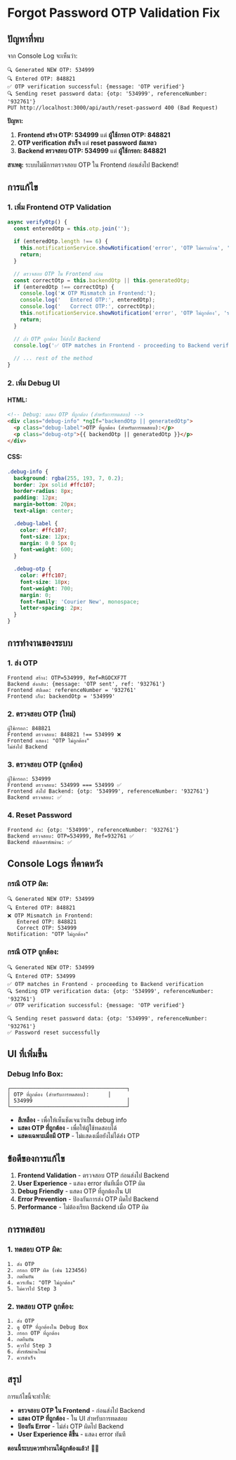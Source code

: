 # Forgot Password OTP Validation Fix

## ปัญหาที่พบ

จาก Console Log จะเห็นว่า:
```
🔍 Generated NEW OTP: 534999
🔍 Entered OTP: 848821
✅ OTP verification successful: {message: 'OTP verified'}
🔍 Sending reset password data: {otp: '534999', referenceNumber: '932761'}
PUT http://localhost:3000/api/auth/reset-password 400 (Bad Request)
```

**ปัญหา:**
1. **Frontend สร้าง OTP: 534999** แต่ **ผู้ใช้กรอก OTP: 848821**
2. **OTP verification สำเร็จ** แต่ **reset password ล้มเหลว**
3. **Backend ตรวจสอบ OTP: 534999** แต่ **ผู้ใช้กรอก: 848821**

**สาเหตุ:** ระบบไม่มีการตรวจสอบ OTP ใน Frontend ก่อนส่งไป Backend!

## การแก้ไข

### 1. เพิ่ม Frontend OTP Validation

```typescript
async verifyOtp() {
  const enteredOtp = this.otp.join('');
  
  if (enteredOtp.length !== 6) {
    this.notificationService.showNotification('error', 'OTP ไม่ครบถ้วน', 'กรุณากรอก OTP ให้ครบ 6 หลัก');
    return;
  }

  // ตรวจสอบ OTP ใน Frontend ก่อน
  const correctOtp = this.backendOtp || this.generatedOtp;
  if (enteredOtp !== correctOtp) {
    console.log('❌ OTP Mismatch in Frontend:');
    console.log('   Entered OTP:', enteredOtp);
    console.log('   Correct OTP:', correctOtp);
    this.notificationService.showNotification('error', 'OTP ไม่ถูกต้อง', 'รหัส OTP ที่กรอกไม่ถูกต้อง กรุณาตรวจสอบอีกครั้ง');
    return;
  }

  // ถ้า OTP ถูกต้อง ให้ส่งไป Backend
  console.log('✅ OTP matches in Frontend - proceeding to Backend verification');
  
  // ... rest of the method
}
```

### 2. เพิ่ม Debug UI

#### **HTML:**
```html
<!-- Debug: แสดง OTP ที่ถูกต้อง (สำหรับการทดสอบ) -->
<div class="debug-info" *ngIf="backendOtp || generatedOtp">
  <p class="debug-label">OTP ที่ถูกต้อง (สำหรับการทดสอบ):</p>
  <p class="debug-otp">{{ backendOtp || generatedOtp }}</p>
</div>
```

#### **CSS:**
```scss
.debug-info {
  background: rgba(255, 193, 7, 0.2);
  border: 2px solid #ffc107;
  border-radius: 8px;
  padding: 12px;
  margin-bottom: 20px;
  text-align: center;

  .debug-label {
    color: #ffc107;
    font-size: 12px;
    margin: 0 0 5px 0;
    font-weight: 600;
  }

  .debug-otp {
    color: #ffc107;
    font-size: 18px;
    font-weight: 700;
    margin: 0;
    font-family: 'Courier New', monospace;
    letter-spacing: 2px;
  }
}
```

## การทำงานของระบบ

### 1. ส่ง OTP
```
Frontend สร้าง: OTP=534999, Ref=RGOCXF7T
Backend ส่งกลับ: {message: 'OTP sent', ref: '932761'}
Frontend อัปเดต: referenceNumber = '932761'
Frontend เก็บ: backendOtp = '534999'
```

### 2. ตรวจสอบ OTP (ใหม่)
```
ผู้ใช้กรอก: 848821
Frontend ตรวจสอบ: 848821 !== 534999 ❌
Frontend แสดง: "OTP ไม่ถูกต้อง"
ไม่ส่งไป Backend
```

### 3. ตรวจสอบ OTP (ถูกต้อง)
```
ผู้ใช้กรอก: 534999
Frontend ตรวจสอบ: 534999 === 534999 ✅
Frontend ส่งไป Backend: {otp: '534999', referenceNumber: '932761'}
Backend ตรวจสอบ: ✅
```

### 4. Reset Password
```
Frontend ส่ง: {otp: '534999', referenceNumber: '932761'}
Backend ตรวจสอบ: OTP=534999, Ref=932761 ✅
Backend อัปเดตรหัสผ่าน: ✅
```

## Console Logs ที่คาดหวัง

### **กรณี OTP ผิด:**
```
🔍 Generated NEW OTP: 534999
🔍 Entered OTP: 848821
❌ OTP Mismatch in Frontend:
   Entered OTP: 848821
   Correct OTP: 534999
Notification: "OTP ไม่ถูกต้อง"
```

### **กรณี OTP ถูกต้อง:**
```
🔍 Generated NEW OTP: 534999
🔍 Entered OTP: 534999
✅ OTP matches in Frontend - proceeding to Backend verification
🔍 Sending OTP verification data: {otp: '534999', referenceNumber: '932761'}
✅ OTP verification successful: {message: 'OTP verified'}

🔍 Sending reset password data: {otp: '534999', referenceNumber: '932761'}
✅ Password reset successfully
```

## UI ที่เพิ่มขึ้น

### **Debug Info Box:**
```
┌─────────────────────────────────────┐
│ OTP ที่ถูกต้อง (สำหรับการทดสอบ):      │
│ 534999                              │
└─────────────────────────────────────┘
```

- **สีเหลือง** - เพื่อให้เห็นชัดเจนว่าเป็น debug info
- **แสดง OTP ที่ถูกต้อง** - เพื่อให้ผู้ใช้ทดสอบได้
- **แสดงเฉพาะเมื่อมี OTP** - ไม่แสดงเมื่อยังไม่ได้ส่ง OTP

## ข้อดีของการแก้ไข

1. **Frontend Validation** - ตรวจสอบ OTP ก่อนส่งไป Backend
2. **User Experience** - แสดง error ทันทีเมื่อ OTP ผิด
3. **Debug Friendly** - แสดง OTP ที่ถูกต้องใน UI
4. **Error Prevention** - ป้องกันการส่ง OTP ผิดไป Backend
5. **Performance** - ไม่ต้องเรียก Backend เมื่อ OTP ผิด

## การทดสอบ

### **1. ทดสอบ OTP ผิด:**
```
1. ส่ง OTP
2. กรอก OTP ผิด (เช่น 123456)
3. กดยืนยัน
4. ควรเห็น: "OTP ไม่ถูกต้อง"
5. ไม่ควรไป Step 3
```

### **2. ทดสอบ OTP ถูกต้อง:**
```
1. ส่ง OTP
2. ดู OTP ที่ถูกต้องใน Debug Box
3. กรอก OTP ที่ถูกต้อง
4. กดยืนยัน
5. ควรไป Step 3
6. ตั้งรหัสผ่านใหม่
7. ควรสำเร็จ
```

## สรุป

การแก้ไขนี้จะทำให้:
- **ตรวจสอบ OTP ใน Frontend** - ก่อนส่งไป Backend
- **แสดง OTP ที่ถูกต้อง** - ใน UI สำหรับการทดสอบ
- **ป้องกัน Error** - ไม่ส่ง OTP ผิดไป Backend
- **User Experience ดีขึ้น** - แสดง error ทันที

**ตอนนี้ระบบควรทำงานได้ถูกต้องแล้ว!** 🎉✨
